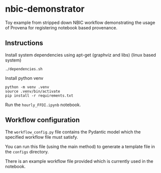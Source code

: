 # nbic-demonstrator

Toy example from stripped down NBIC workflow demonstrating the usage of Provena for registering notebook based provenance.

## Instructions

Install system dependencies using apt-get (graphviz and libs) (linux based system)

```
./dependencies.sh
```

Install python venv

```
python -m venv .venv
source .venv/bin/activate
pip install -r requirements.txt
```

Run the `hourly_FFDI.ipynb` notebook.

## Workflow configuration

The `workflow_config.py` file contains the Pydantic model which the specified workflow file must satisfy.

You can run this file (using the main method) to generate a template file in the `configs` directory.

There is an example workflow file provided which is currently used in the notebook.
